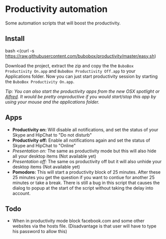 Productivity automation
=======================

Some automation scripts that will boost the productivity.

Install
-------

bash <(curl -s https://raw.githubusercontent.com/bubobox/productivity/master/easy.sh)

Download the project, extract the zip and copy the the `BuboBox Productivity On.app` and `BuboBox Productivity Off.app` to your Applications folder.
Now you can just start productivity session by starting the `BuboBox Productivity On.app`.

_Tip: You can also start the productivity apps from the new OSX spotlight or [Alfred](http://www.alfredapp.com/). It would be pretty onproductive if you would start/stop this app by using your mouse and the applications folder._

Apps
----
* __Productivity on:__ Will disable all notifications, and set the status of your Skype and HipChat to "Do not disturb"
* __Productivity off:__ Enable all notifications again and set the status of Skype and HipChat to "Online"
* _Presentation on:_ The same as productivity mode but this will also hide all your desktop items (Not available yet)
* _Presentation off:_ The same os productivity off but it will also unhide your desktop items (Not available yet)
* __Pomodoro:__ This will start a productivity block of 25 minutes. After these 25 minutes you get the question if you want to contiue for another 25 minutes or take a break. There is still a bug in this script that causes the dialog to popup at the start of the script without taking the delay into account.

Todo
----
* When in productivity mode block facebook.com and some other websites via the hosts file. (Disadvantage is that user will have to type his password to allow this)